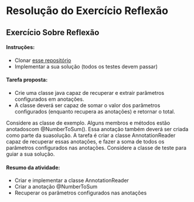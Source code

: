 # Resolução do Exercício Reflexão

## Exercício Sobre Reflexão

#### Instruções:

* Clonar [esse repositório](https://github.com/phillima/exercicio-reflexao)
* Implementar a sua solução (todos os testes devem passar)

#### Tarefa proposta:
- Crie uma classe java capaz de recuperar e extrair parâmetros configurados em anotações.
- A classe deverá ser capaz de somar o valor dos parâmetros configurados (enquanto recupera as anotações) e retornar o total.
<p> Considere as classe de exemplo. Alguns membros e métodos estão anotadoscom @NumberToSum(). Essa anotação também deverá ser criada como parte da suasolução. A tarefa é criar a classe AnnotationReader capaz de recuperar essas anotações, e fazer a soma de todos os parâmetros configurados nas anotações. Considere a classe de teste  para guiar a sua solução.</p>

#### Resumo da atividade:
* Criar e implementar a classe AnnotationReader
* Criar a anotação @NumberToSum
* Recuperar os parâmetros configurados nas anotações


